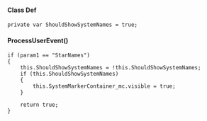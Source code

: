 #### Class Def

```
private var ShouldShowSystemNames = true;
```

#### ProcessUserEvent()

```
if (param1 == "StarNames")
{
	this.ShouldShowSystemNames = !this.ShouldShowSystemNames;
	if (this.ShouldShowSystemNames)
	{
		this.SystemMarkerContainer_mc.visible = true;
	}
	
	return true;
}
```